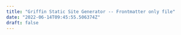 ```yaml
---
title: "Griffin Static Site Generator -- Frontmatter only file"
date: "2022-06-14T09:45:55.506374Z"
draft: false
---
```

